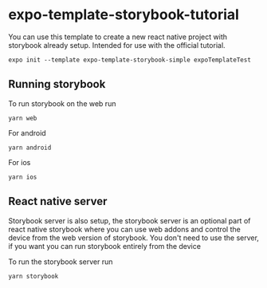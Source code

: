 # expo-template-storybook-tutorial

You can use this template to create a new react native project with storybook already setup.
Intended for use with the official tutorial.

```
expo init --template expo-template-storybook-simple expoTemplateTest
```

## Running storybook

To run storybook on the web run

```
yarn web
```

For android

```
yarn android
```

For ios

```
yarn ios
```

## React native server

Storybook server is also setup, the storybook server is an optional part of react native storybook where you can use web addons and control the device from the web version of storybook. You don't need to use the server, if you want you can run storybook entirely from the device

To run the storybook server run

```
yarn storybook
```
